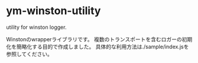 # ym-winston-utility
utility for winston logger.

Winstonのwrapperライブラリです。
複数のトランスポートを含むロガーの初期化を簡略化する目的で作成しました。
具体的な利用方法は./sample/index.jsを参照してください。
